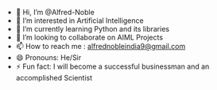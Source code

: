 - 👋 Hi, I’m @Alfred-Noble
- 👀 I’m interested in Artificial Intelligence 
- 🌱 I’m currently learning Python and its libraries
- 💞️ I’m looking to collaborate on AIML Projects
- 📫 How to reach me : alfrednobleindia9@gmail.com
- 😄 Pronouns: He/Sir
- ⚡ Fun fact: I will become a successful businessman and an accomplished Scientist

<!---
Alfred-Noble/Alfred-Noble is a ✨ special ✨ repository because its `README.md` (this file) appears on your GitHub profile.
You can click the Preview link to take a look at your changes.
--->

